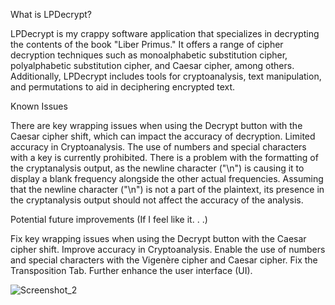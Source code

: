 What is LPDecrypt?

LPDecrypt is my crappy software application that specializes in decrypting the contents of the book "Liber Primus." It offers a range of cipher decryption techniques such as monoalphabetic substitution cipher, polyalphabetic substitution cipher, and Caesar cipher, among others. Additionally, LPDecrypt includes tools for cryptoanalysis, text manipulation, and permutations to aid in deciphering encrypted text.

Known Issues

There are key wrapping issues when using the Decrypt button with the Caesar cipher shift, which can impact the accuracy of decryption. Limited accuracy in Cryptoanalysis. The use of numbers and special characters with a key is currently prohibited. There is a problem with the formatting of the cryptanalysis output, as the newline character ("\n") is causing it to display a blank frequency alongside the other actual frequencies. Assuming that the newline character ("\n") is not a part of the plaintext, its presence in the cryptanalysis output should not affect the accuracy of the analysis.

Potential future improvements (If I feel like it. . .)

Fix key wrapping issues when using the Decrypt button with the Caesar cipher shift.
Improve accuracy in Cryptoanalysis.
Enable the use of numbers and special characters with the Vigenère cipher and Caesar cipher.
Fix the Transposition Tab.
Further enhance the user interface (UI).



![Screenshot_2](https://user-images.githubusercontent.com/85088397/224795592-d6cb3cf8-0f44-44fe-aca6-88e618f3c583.png)
